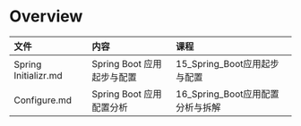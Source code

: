 # Overview

| 文件                 | 内容                       | 课程                             |
| :------------------- | :------------------------- | :------------------------------- |
| Spring Initializr.md | Spring Boot 应用起步与配置 | 15_Spring_Boot应用起步与配置     |
| Configure.md         | Spring Boot 应用配置分析   | 16_Spring_Boot应用配置分析与拆解 |

